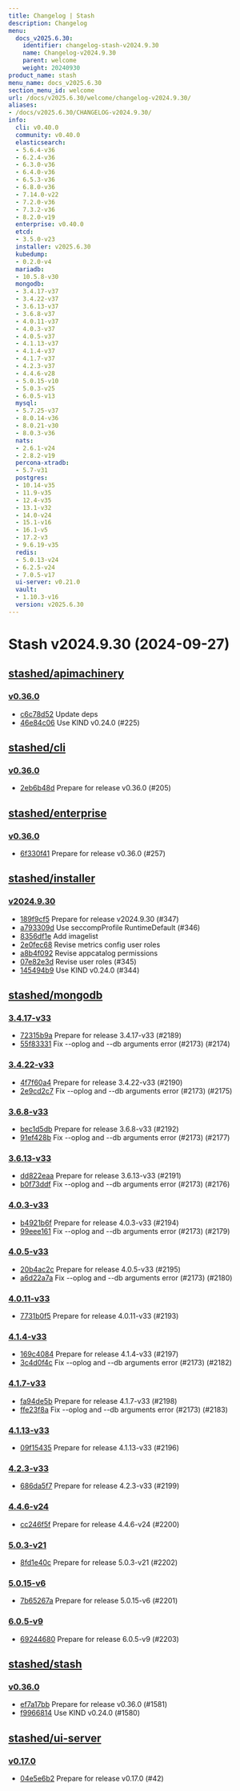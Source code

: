 ```yaml
---
title: Changelog | Stash
description: Changelog
menu:
  docs_v2025.6.30:
    identifier: changelog-stash-v2024.9.30
    name: Changelog-v2024.9.30
    parent: welcome
    weight: 20240930
product_name: stash
menu_name: docs_v2025.6.30
section_menu_id: welcome
url: /docs/v2025.6.30/welcome/changelog-v2024.9.30/
aliases:
- /docs/v2025.6.30/CHANGELOG-v2024.9.30/
info:
  cli: v0.40.0
  community: v0.40.0
  elasticsearch:
  - 5.6.4-v36
  - 6.2.4-v36
  - 6.3.0-v36
  - 6.4.0-v36
  - 6.5.3-v36
  - 6.8.0-v36
  - 7.14.0-v22
  - 7.2.0-v36
  - 7.3.2-v36
  - 8.2.0-v19
  enterprise: v0.40.0
  etcd:
  - 3.5.0-v23
  installer: v2025.6.30
  kubedump:
  - 0.2.0-v4
  mariadb:
  - 10.5.8-v30
  mongodb:
  - 3.4.17-v37
  - 3.4.22-v37
  - 3.6.13-v37
  - 3.6.8-v37
  - 4.0.11-v37
  - 4.0.3-v37
  - 4.0.5-v37
  - 4.1.13-v37
  - 4.1.4-v37
  - 4.1.7-v37
  - 4.2.3-v37
  - 4.4.6-v28
  - 5.0.15-v10
  - 5.0.3-v25
  - 6.0.5-v13
  mysql:
  - 5.7.25-v37
  - 8.0.14-v36
  - 8.0.21-v30
  - 8.0.3-v36
  nats:
  - 2.6.1-v24
  - 2.8.2-v19
  percona-xtradb:
  - 5.7-v31
  postgres:
  - 10.14-v35
  - 11.9-v35
  - 12.4-v35
  - 13.1-v32
  - 14.0-v24
  - 15.1-v16
  - 16.1-v5
  - 17.2-v3
  - 9.6.19-v35
  redis:
  - 5.0.13-v24
  - 6.2.5-v24
  - 7.0.5-v17
  ui-server: v0.21.0
  vault:
  - 1.10.3-v16
  version: v2025.6.30
---
```


# Stash v2024.9.30 (2024-09-27)


## [stashed/apimachinery](https://github.com/stashed/apimachinery)

### [v0.36.0](https://github.com/stashed/apimachinery/releases/tag/v0.36.0)

- [c6c78d52](https://github.com/stashed/apimachinery/commit/c6c78d52) Update deps
- [46e84c06](https://github.com/stashed/apimachinery/commit/46e84c06) Use KIND v0.24.0 (#225)



## [stashed/cli](https://github.com/stashed/cli)

### [v0.36.0](https://github.com/stashed/cli/releases/tag/v0.36.0)

- [2eb6b48d](https://github.com/stashed/cli/commit/2eb6b48d) Prepare for release v0.36.0 (#205)



## [stashed/enterprise](https://github.com/stashed/enterprise)

### [v0.36.0](https://github.com/stashed/enterprise/releases/tag/v0.36.0)

- [6f330f41](https://github.com/stashed/enterprise/commit/6f330f412) Prepare for release v0.36.0 (#257)



## [stashed/installer](https://github.com/stashed/installer)

### [v2024.9.30](https://github.com/stashed/installer/releases/tag/v2024.9.30)

- [189f9cf5](https://github.com/stashed/installer/commit/189f9cf5) Prepare for release v2024.9.30 (#347)
- [a793309d](https://github.com/stashed/installer/commit/a793309d) Use seccompProfile RuntimeDefault (#346)
- [8356df1e](https://github.com/stashed/installer/commit/8356df1e) Add imagelist
- [2e0fec68](https://github.com/stashed/installer/commit/2e0fec68) Revise metrics config user roles
- [a8b4f092](https://github.com/stashed/installer/commit/a8b4f092) Revise appcatalog permissions
- [07e82e3d](https://github.com/stashed/installer/commit/07e82e3d) Revise user roles (#345)
- [145494b9](https://github.com/stashed/installer/commit/145494b9) Use KIND v0.24.0 (#344)



## [stashed/mongodb](https://github.com/stashed/mongodb)

### [3.4.17-v33](https://github.com/stashed/mongodb/releases/tag/3.4.17-v33)

- [72315b9a](https://github.com/stashed/mongodb/commit/72315b9a) Prepare for release 3.4.17-v33 (#2189)
- [55f83331](https://github.com/stashed/mongodb/commit/55f83331) Fix --oplog and --db arguments error (#2173) (#2174)


### [3.4.22-v33](https://github.com/stashed/mongodb/releases/tag/3.4.22-v33)

- [4f7f60a4](https://github.com/stashed/mongodb/commit/4f7f60a4) Prepare for release 3.4.22-v33 (#2190)
- [2e9cd2c7](https://github.com/stashed/mongodb/commit/2e9cd2c7) Fix --oplog and --db arguments error (#2173) (#2175)


### [3.6.8-v33](https://github.com/stashed/mongodb/releases/tag/3.6.8-v33)

- [bec1d5db](https://github.com/stashed/mongodb/commit/bec1d5db) Prepare for release 3.6.8-v33 (#2192)
- [91ef428b](https://github.com/stashed/mongodb/commit/91ef428b) Fix --oplog and --db arguments error (#2173) (#2177)


### [3.6.13-v33](https://github.com/stashed/mongodb/releases/tag/3.6.13-v33)

- [dd822eaa](https://github.com/stashed/mongodb/commit/dd822eaa) Prepare for release 3.6.13-v33 (#2191)
- [b0f73ddf](https://github.com/stashed/mongodb/commit/b0f73ddf) Fix --oplog and --db arguments error (#2173) (#2176)


### [4.0.3-v33](https://github.com/stashed/mongodb/releases/tag/4.0.3-v33)

- [b4921b6f](https://github.com/stashed/mongodb/commit/b4921b6f) Prepare for release 4.0.3-v33 (#2194)
- [99eee161](https://github.com/stashed/mongodb/commit/99eee161) Fix --oplog and --db arguments error (#2173) (#2179)


### [4.0.5-v33](https://github.com/stashed/mongodb/releases/tag/4.0.5-v33)

- [20b4ac2c](https://github.com/stashed/mongodb/commit/20b4ac2c) Prepare for release 4.0.5-v33 (#2195)
- [a6d22a7a](https://github.com/stashed/mongodb/commit/a6d22a7a) Fix --oplog and --db arguments error (#2173) (#2180)


### [4.0.11-v33](https://github.com/stashed/mongodb/releases/tag/4.0.11-v33)

- [7731b0f5](https://github.com/stashed/mongodb/commit/7731b0f5) Prepare for release 4.0.11-v33 (#2193)


### [4.1.4-v33](https://github.com/stashed/mongodb/releases/tag/4.1.4-v33)

- [169c4084](https://github.com/stashed/mongodb/commit/169c4084) Prepare for release 4.1.4-v33 (#2197)
- [3c4d0f4c](https://github.com/stashed/mongodb/commit/3c4d0f4c) Fix --oplog and --db arguments error (#2173) (#2182)


### [4.1.7-v33](https://github.com/stashed/mongodb/releases/tag/4.1.7-v33)

- [fa94de5b](https://github.com/stashed/mongodb/commit/fa94de5b) Prepare for release 4.1.7-v33 (#2198)
- [ffe23f8a](https://github.com/stashed/mongodb/commit/ffe23f8a) Fix --oplog and --db arguments error (#2173) (#2183)


### [4.1.13-v33](https://github.com/stashed/mongodb/releases/tag/4.1.13-v33)

- [09f15435](https://github.com/stashed/mongodb/commit/09f15435) Prepare for release 4.1.13-v33 (#2196)


### [4.2.3-v33](https://github.com/stashed/mongodb/releases/tag/4.2.3-v33)

- [686da5f7](https://github.com/stashed/mongodb/commit/686da5f7) Prepare for release 4.2.3-v33 (#2199)


### [4.4.6-v24](https://github.com/stashed/mongodb/releases/tag/4.4.6-v24)

- [cc246f5f](https://github.com/stashed/mongodb/commit/cc246f5f) Prepare for release 4.4.6-v24 (#2200)


### [5.0.3-v21](https://github.com/stashed/mongodb/releases/tag/5.0.3-v21)

- [8fd1e40c](https://github.com/stashed/mongodb/commit/8fd1e40c) Prepare for release 5.0.3-v21 (#2202)


### [5.0.15-v6](https://github.com/stashed/mongodb/releases/tag/5.0.15-v6)

- [7b65267a](https://github.com/stashed/mongodb/commit/7b65267a) Prepare for release 5.0.15-v6 (#2201)


### [6.0.5-v9](https://github.com/stashed/mongodb/releases/tag/6.0.5-v9)

- [69244680](https://github.com/stashed/mongodb/commit/69244680) Prepare for release 6.0.5-v9 (#2203)



## [stashed/stash](https://github.com/stashed/stash)

### [v0.36.0](https://github.com/stashed/stash/releases/tag/v0.36.0)

- [ef7a17bb](https://github.com/stashed/stash/commit/ef7a17bb4) Prepare for release v0.36.0 (#1581)
- [f9966814](https://github.com/stashed/stash/commit/f99668149) Use KIND v0.24.0 (#1580)



## [stashed/ui-server](https://github.com/stashed/ui-server)

### [v0.17.0](https://github.com/stashed/ui-server/releases/tag/v0.17.0)

- [04e5e6b2](https://github.com/stashed/ui-server/commit/04e5e6b2) Prepare for release v0.17.0 (#42)




